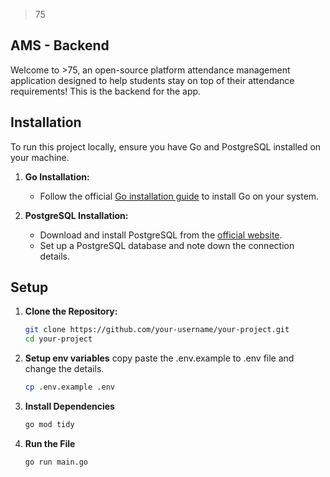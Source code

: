 >75

## AMS - Backend

Welcome to >75, an open-source platform attendance management application designed to help students stay on top of their attendance requirements! This is the backend for the app.

## Installation

To run this project locally, ensure you have Go and PostgreSQL installed on your machine.

1. **Go Installation:**
   - Follow the official [Go installation guide](https://golang.org/doc/install) to install Go on your system.

2. **PostgreSQL Installation:**
   - Download and install PostgreSQL from the [official website](https://www.postgresql.org/download/).
   - Set up a PostgreSQL database and note down the connection details.

## Setup

1. **Clone the Repository:**
   ```bash
   git clone https://github.com/your-username/your-project.git
   cd your-project

2. **Setup env variables**
   copy paste the .env.example to .env file and change the details.
    ```bash
   cp .env.example .env
3. **Install Dependencies**
   ```bash
   go mod tidy

4. **Run the File**
    ```bash
   go run main.go

